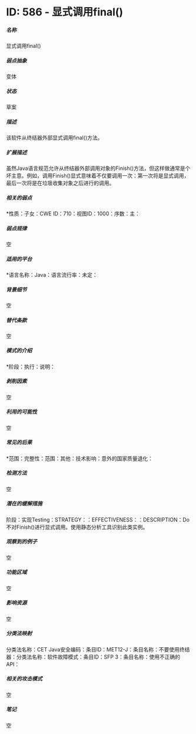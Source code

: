 # ID: 586 - 显式调用final()
<h5>名称</h5>显式调用final()
<h5>弱点抽象</h5>变体
<h5>状态</h5>草案
<h5>描述</h5>该软件从终结器外部显式调用final()方法。
<h5>扩展描述</h5>虽然Java语言规范允许从终结器外部调用对象的Finish()方法，但这样做通常是个坏主意。例如，调用Finish()显式意味着不仅要调用一次：第一次将是显式调用，最后一次将是在垃圾收集对象之后进行的调用。
<h5>相关的弱点</h5>*性质：子女：CWE ID：710：视图ID：1000：序数：主：
<h5>弱点规律</h5>空
<h5>适用的平台</h5>*语言名称：Java：语言流行率：未定：
<h5>背景细节</h5>空
<h5>替代条款</h5>空
<h5>模式的介绍</h5>*阶段：执行：说明：
<h5>剥削因素</h5>空
<h5>利用的可能性</h5>空
<h5>常见的后果</h5>*范围：完整性：范围：其他：技术影响：意外的国家质量退化：
<h5>检测方法</h5>空
<h5>潜在的缓解措施</h5>阶段：实现Testing：STRATEGY：：EFFECTIVENESS：：DESCRIPTION：Do不对Finish()进行显式调用。使用静态分析工具识别此类实例。
<h5>观察到的例子</h5>空
<h5>功能区域</h5>空
<h5>影响资源</h5>空
<h5>分类法映射</h5>分类法名称：CET Java安全编码：条目ID：MET12-J：条目名称：不要使用终结器：分类法名称：软件故障模式：条目ID：SFP 3：条目名称：使用不正确的API：
<h5>相关的攻击模式</h5>空
<h5>笔记</h5>空

